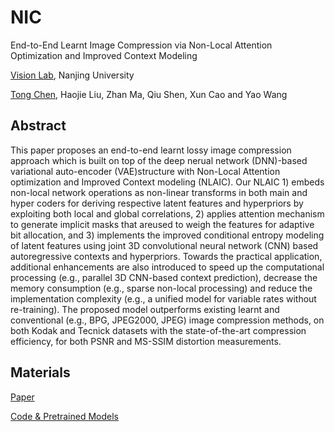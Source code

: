 # NIC
End-to-End Learnt Image Compression via Non-Local Attention Optimization and Improved Context Modeling

[Vision Lab](vision.nju.edu.cn), Nanjing University

[Tong Chen](tongxyh.github.io), Haojie Liu, Zhan Ma, Qiu Shen, Xun Cao and Yao Wang

## Abstract
This paper proposes an end-to-end learnt lossy image compression approach which is built on top of the deep nerual network (DNN)-based variational auto-encoder (VAE)structure with  Non-Local Attention optimization and Improved Context modeling (NLAIC). Our NLAIC 1) embeds non-local network operations as non-linear transforms in both main and hyper coders for deriving respective latent features and hyperpriors by exploiting both local and global correlations, 2) applies attention mechanism to generate implicit masks that areused to weigh the features for adaptive bit allocation, and 3) implements the improved conditional entropy modeling of latent features using joint 3D convolutional neural network (CNN) based autoregressive contexts and hyperpriors. Towards the practical application, additional enhancements are also introduced to speed up the computational processing (e.g., parallel 3D CNN-based context prediction), decrease the memory consumption (e.g., sparse non-local processing) and reduce the implementation complexity (e.g., a unified model for variable rates without re-training). The proposed model outperforms existing learnt and conventional (e.g., BPG, JPEG2000, JPEG) image compression methods, on both Kodak and Tecnick datasets with the state-of-the-art compression efficiency, for both PSNR and MS-SSIM distortion measurements.


## Materials
[Paper](https://arxiv.org/abs/1910.06244)

[Code & Pretrained Models](http://yun.nju.edu.cn/f/16ce608723/)
